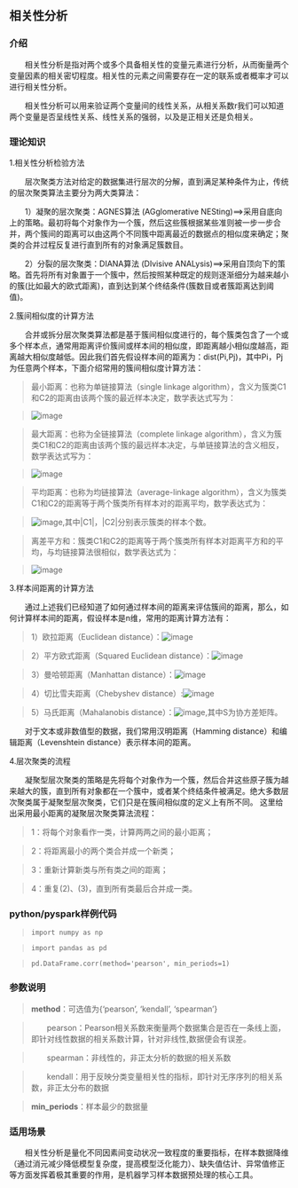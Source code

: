 <h2>相关性分析</h2>

<h3>介绍</h3>

　　相关性分析是指对两个或多个具备相关性的变量元素进行分析，从而衡量两个变量因素的相关密切程度。相关性的元素之间需要存在一定的联系或者概率才可以进行相关性分析。

　　相关性分析可以用来验证两个变量间的线性关系，从相关系数r我们可以知道两个变量是否呈线性关系、线性关系的强弱，以及是正相关还是负相关。

<h3>理论知识</h3>

1.相关性分析检验方法

　　层次聚类方法对给定的数据集进行层次的分解，直到满足某种条件为止，传统的层次聚类算法主要分为两大类算法：

　　1）凝聚的层次聚类：AGNES算法 (AGglomerative NESting)==>采用自底向上的策略。最初将每个对象作为一个簇，然后这些簇根据某些准则被一步一步合并，两个簇间的距离可以由这两个不同簇中距离最近的数据点的相似度来确定；聚类的合并过程反复进行直到所有的对象满足簇数目。

　　2）分裂的层次聚类：DIANA算法 (DIvisive ANALysis)==>采用自顶向下的策略。首先将所有对象置于一个簇中，然后按照某种既定的规则逐渐细分为越来越小的簇(比如最大的欧式距离)，直到达到某个终结条件(簇数目或者簇距离达到阈值)。

2.簇间相似度的计算方法

　　合并或拆分层次聚类算法都是基于簇间相似度进行的，每个簇类包含了一个或多个样本点，通常用距离评价簇间或样本间的相似度，即距离越小相似度越高，距离越大相似度越低。因此我们首先假设样本间的距离为：dist(Pi,Pj)，其中Pi，Pj为任意两个样本，下面介绍常用的簇间相似度计算方法：

> 最小距离：也称为单链接算法（single linkage algorithm），含义为簇类C1和C2的距离由该两个簇的最近样本决定，数学表达式写为：

> ![image](/uploads/c8c154838fff0a03a585ba31a30018e6/image.png)

> 最大距离：也称为全链接算法（complete linkage algorithm），含义为簇类C1和C2的距离由该两个簇的最远样本决定，与单链接算法的含义相反，数学表达式写为：

> ![image](/uploads/31a4512f8b25c4e2f2425cdcc62f8375/image.png)

> 平均距离：也称为均链接算法（average-linkage algorithm），含义为簇类C1和C2的距离等于两个簇类所有样本对的距离平均，数学表达式为：

> ![image](/uploads/9a64f2eb4e00bd32a177c3d7355ed6ac/image.png),其中|C1|，|C2|分别表示簇类的样本个数。

> 离差平方和：簇类C1和C2的距离等于两个簇类所有样本对距离平方和的平均，与均链接算法很相似，数学表达式为：

> ![image](/uploads/90f56c4e9f5f5be1e263a68f3aed0308/image.png)

3.样本间距离的计算方法

　　通过上述我们已经知道了如何通过样本间的距离来评估簇间的距离，那么，如何计算样本间的距离，假设样本是n维，常用的距离计算方法有：

> 1）欧拉距离（Euclidean distance）：![image](/uploads/dc23119485f4631769778de0e26bf396/image.png)

> 2）平方欧式距离（Squared Euclidean distance）：![image](/uploads/8582a1b7f6803c5deef5ee3e83b8a4e1/image.png)

> 3）曼哈顿距离（Manhattan distance）：![image](/uploads/31ebcfcf1b82fe0f2665e50ae40cc80c/image.png)

> 4）切比雪夫距离（Chebyshev distance）:![image](/uploads/473497729f4bd091659435c14eaa9a5a/image.png)

> 5）马氏距离（Mahalanobis distance）：![image](/uploads/2138be63300101910b1eedfc473f6441/image.png),其中S为协方差矩阵。

　　对于文本或非数值型的数据，我们常用汉明距离（Hamming distance）和编辑距离（Levenshtein distance）表示样本间的距离。

4.层次聚类的流程

　　凝聚型层次聚类的策略是先将每个对象作为一个簇，然后合并这些原子簇为越来越大的簇，直到所有对象都在一个簇中，或者某个终结条件被满足。绝大多数层次聚类属于凝聚型层次聚类，它们只是在簇间相似度的定义上有所不同。 这里给出采用最小距离的凝聚层次聚类算法流程：


> 1：将每个对象看作一类，计算两两之间的最小距离；

> 2：将距离最小的两个类合并成一个新类；

> 3：重新计算新类与所有类之间的距离；

> 4：重复(2)、(3)，直到所有类最后合并成一类。


<h3>python/pyspark样例代码</h3>

> `import numpy as np`

> `import pandas as pd`

> `pd.DataFrame.corr(method='pearson', min_periods=1)`


<h3>参数说明</h3>

> **method**：可选值为{‘pearson’, ‘kendall’, ‘spearman’}

>　　pearson：Pearson相关系数来衡量两个数据集合是否在一条线上面，即针对线性数据的相关系数计算，针对非线性,数据便会有误差。

>　　spearman：非线性的，非正太分析的数据的相关系数

>　　kendall：用于反映分类变量相关性的指标，即针对无序序列的相关系数，非正太分布的数据

> **min_periods**：样本最少的数据量

<h3>适用场景</h3>

　　相关性分析是量化不同因素间变动状况一致程度的重要指标，在样本数据降维（通过消元减少降低模型复杂度，提高模型泛化能力）、缺失值估计、异常值修正等方面发挥着极其重要的作用，是机器学习样本数据预处理的核心工具。
